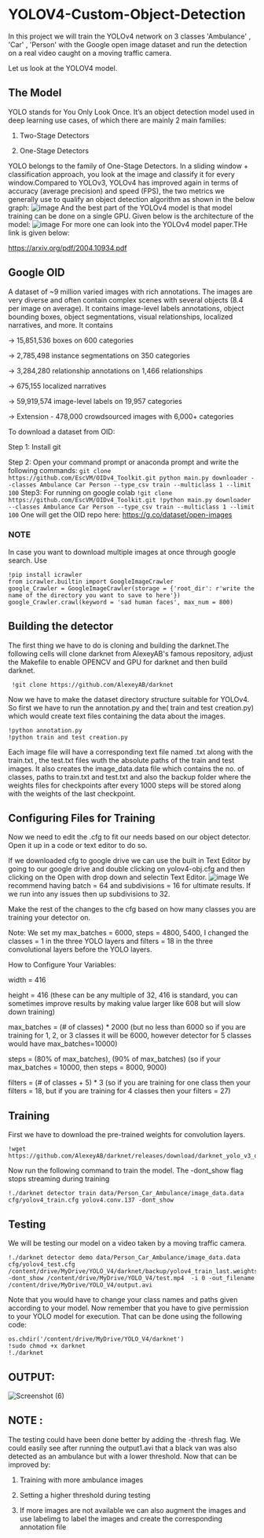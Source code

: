 # YOLOV4-Custom-Object-Detection
In this project we will train the YOLOv4 network on 3 classes 'Ambulance' , 'Car' , 'Person' with the Google open image dataset  and run the detection on a real video caught on a moving traffic camera.

Let us look at the YOLOV4 model.
## The Model
YOLO stands for You Only Look Once. It’s an object detection model used in deep learning use cases, of which there are mainly 2 main families:
1) Two-Stage Detectors

2) One-Stage Detectors

YOLO belongs to the family of One-Stage Detectors. In a sliding window + classification approach, you look at the image and classify it for every window.Compared to YOLOv3,  YOLOv4 has improved again in terms of accuracy (average precision) and speed (FPS), the two metrics we generally use to qualify an object detection algorithm as shown in the below graph:
![image](https://user-images.githubusercontent.com/64439578/124858782-565a1a00-dfcc-11eb-9618-bac7b209fb9c.png)
And the best part of the YOLOv4 model is that model training can be done on a single GPU.
Given below is the architecture of the model:
![image](https://user-images.githubusercontent.com/64439578/124859278-40008e00-dfcd-11eb-816c-a0aa09d0fe9b.png)
For more one can look into the YOLOv4 model paper.THe link is given below:

https://arxiv.org/pdf/2004.10934.pdf
## Google OID
A dataset of ~9 million varied images with rich annotations.
The images are very diverse and often contain complex scenes with several objects (8.4 per image on average). It contains image-level labels annotations, object bounding boxes, object segmentations, visual relationships, localized narratives, and more. It contains 

-> 15,851,536 boxes on 600 categories

-> 2,785,498 instance segmentations on 350 categories

-> 3,284,280 relationship annotations on 1,466 relationships

-> 675,155 localized narratives

-> 59,919,574 image-level labels on 19,957 categories

-> Extension - 478,000 crowdsourced images with 6,000+ categories

To download a dataset from OID:

Step 1: Install git

Step 2: Open your command prompt or anaconda prompt and write the following commands:
         ```
         git clone https://github.com/EscVM/OIDv4_Toolkit.git
         python main.py downloader --classes Ambulance Car Person --type_csv train --multiclass 1 --limit 100
         ```
Step3: For running on google colab
       ```
       !git clone https://github.com/EscVM/OIDv4_Toolkit.git
       !python main.py downloader --classes Ambulance Car Person --type_csv train --multiclass 1 --limit 100
       ```
One will get the OID repo here: https://g.co/dataset/open-images       
### NOTE
In case you want to download multiple images at once through google search. Use
```
!pip install icrawler
from icrawler.builtin import GoogleImageCrawler
google_Crawler = GoogleImageCrawler(storage = {'root_dir': r'write the name of the directory you want to save to here'})
google_Crawler.crawl(keyword = 'sad human faces', max_num = 800)
```
## Building the detector
The first thing we have to do is cloning and building the darknet.The following cells will clone darknet from AlexeyAB's famous repository, adjust the Makefile to enable OPENCV and GPU for darknet and then build darknet.
```
 !git clone https://github.com/AlexeyAB/darknet
 ```
Now we have to make the dataset directory structure suitable for YOLOv4. So first we have to run the annotation.py and the( train and test creation.py) which would create text files containing the data about the images.
```
!python annotation.py
!python train and test creation.py
```
Each image file will have a corresponding text file named <image name>.txt along with the train.txt , the test.txt files wuth the absolute paths of the train and test images. It also creates the image_data.data file which contains the no. of classes, paths to train.txt and test.txt and also the backup folder where the weights files for checkpoints after every 1000 steps will be stored along with the weights of the last checkpoint.

## Configuring Files for Training   
Now we need to edit the .cfg to fit our needs based on our object detector. Open it up in a code or text editor to do so.

If we downloaded cfg to google drive we can use the built in Text Editor by going to our google drive and double clicking on yolov4-obj.cfg and then clicking on the Open with drop down and selectin Text Editor.
![image](https://user-images.githubusercontent.com/64439578/124907089-63472f80-e005-11eb-9c87-8ac5a8206cfb.png)
We recommend having batch = 64 and subdivisions = 16 for ultimate results. If we run into any issues then up subdivisions to 32.

Make the rest of the changes to the cfg based on how many classes you are training your detector on.

Note: We set my max_batches = 6000, steps = 4800, 5400, I changed the classes = 1 in the three YOLO layers and filters = 18 in the three convolutional layers before the YOLO layers.

How to Configure Your Variables:

width = 416

height = 416 (these can be any multiple of 32, 416 is standard, you can sometimes improve results by making value larger like 608 but will slow down training)

max_batches = (# of classes) * 2000 (but no less than 6000 so if you are training for 1, 2, or 3 classes it will be 6000, however detector for 5 classes would have max_batches=10000)

steps = (80% of max_batches), (90% of max_batches) (so if your max_batches = 10000, then steps = 8000, 9000)

filters = (# of classes + 5) * 3 (so if you are training for one class then your filters = 18, but if you are training for 4 classes then your filters = 27)         

## Training
First we have to download the pre-trained weights for convolution layers.
```
!wget https://github.com/AlexeyAB/darknet/releases/download/darknet_yolo_v3_optimal/yolov4.conv.137
```
Now run the following command to train the model. The -dont_show flag stops streaming during training
```
!./darknet detector train data/Person_Car_Ambulance/image_data.data cfg/yolov4_train.cfg yolov4.conv.137 -dont_show 
```
## Testing
We will be testing our model on a video taken by a moving traffic camera.
```
!./darknet detector demo data/Person_Car_Ambulance/image_data.data cfg/yolov4_test.cfg /content/drive/MyDrive/YOLO_V4/darknet/backup/yolov4_train_last.weights -dont_show /content/drive/MyDrive/YOLO_V4/test.mp4  -i 0 -out_filename /content/drive/MyDrive/YOLO_V4/output.avi   
```
Note that you would have to change your class names and paths given according to your model. Now remember that you have to give permission to your YOLO model for execution. That can be done using the following code:
```
os.chdir('/content/drive/MyDrive/YOLO_V4/darknet')
!sudo chmod +x darknet
!./darknet
```
## OUTPUT:
![Screenshot (6)](https://user-images.githubusercontent.com/64439578/124911234-2467a880-e00a-11eb-82d1-45b3e8f39c92.png)

## NOTE :
The testing could have been done better by adding the -thresh flag. We could easily see after running the output1.avi that a black van was also detected as an ambulance but with a lower threshold. Now that can be improved by:
        
1) Training with more ambulance images
         
2) Setting a higher threshold during testing 
         
3) If more images are not available we can also augment the images and use labelimg to label the images and create the corresponding annotation file
         
